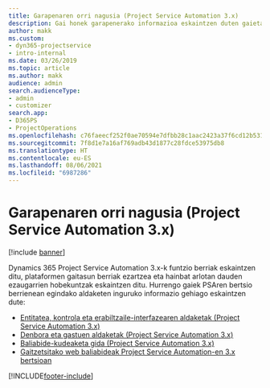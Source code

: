 ```yaml
---
title: Garapenaren orri nagusia (Project Service Automation 3.x)
description: Gai honek garapenerako informazioa eskaintzen duten gaietarako estekak eskaintzen ditu Dynamics 365 Project Service Automation-en (PSA) 3.x. bertsiorako
author: makk
ms.custom:
- dyn365-projectservice
- intro-internal
ms.date: 03/26/2019
ms.topic: article
ms.author: makk
audience: admin
search.audienceType:
- admin
- customizer
search.app:
- D365PS
- ProjectOperations
ms.openlocfilehash: c76faeecf252f0ae70594e7dfbb28c1aac2423a37f6cd12b53103dd7a493306e
ms.sourcegitcommit: 7f8d1e7a16af769adb43d1877c28fdce53975db8
ms.translationtype: HT
ms.contentlocale: eu-ES
ms.lasthandoff: 08/06/2021
ms.locfileid: "6987286"
---
```

# <a name="development-home-page-project-service-automation-3x"></a>Garapenaren orri nagusia (Project Service Automation 3.x)

[!include [banner](../../includes/psa-now-project-operations.md)]

Dynamics 365 Project Service Automation 3.x-k funtzio berriak eskaintzen ditu, plataformen gaitasun berriak ezartzea eta hainbat arlotan dauden ezaugarrien hobekuntzak eskaintzen ditu. Hurrengo gaiek PSAren bertsio berrienean egindako aldaketen inguruko informazio gehiago eskaintzen dute:

- [Entitatea, kontrola eta erabiltzaile-interfazearen aldaketak (Project Service Automation 3.x)](../developer-guides/entity-changes-v3.x.md)
- [Denbora eta gastuen aldaketak (Project Service Automation 3.x)](../developer-guides/time-expense-changes-v3.x.md)
- [Baliabide-kudeaketa gida (Project Service Automation 3.x)](../developer-guides/resource-management-changes-v3.x.md)
- [Gaitzetsitako web baliabideak Project Service Automation-en 3.x bertsioan](../developer-guides/web-resources-deprecated-v3.x.md)


[!INCLUDE[footer-include](../../includes/footer-banner.md)]